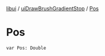 [libui](../README.md) / [uiDrawBrushGradientStop](README.md) / [Pos](-pos.md)

# Pos

`var Pos: Double`
